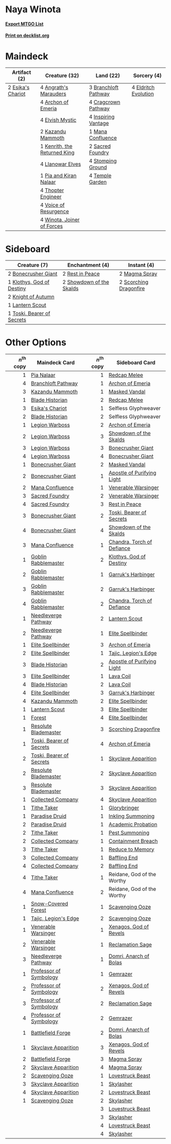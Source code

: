 # Naya Winota

#### [Export MTGO List](../collection/Naya%20Winota/Naya%20Winota.txt)
#### [Print on decklist.org](http://decklist.org/?deckmain=4%09Angrath's%20Marauders%0A4%09Archon%20of%20Emeria%0A3%09Branchloft%20Pathway%0A4%09Cragcrown%20Pathway%0A4%09Eldritch%20Evolution%0A4%09Elvish%20Mystic%0A2%09Esika's%20Chariot%0A4%09Inspiring%20Vantage%0A2%09Kazandu%20Mammoth%0A1%09Kenrith,%20the%20Returned%20King%0A4%09Llanowar%20Elves%0A1%09Mana%20Confluence%0A1%09Pia%20and%20Kiran%20Nalaar%0A2%09Sacred%20Foundry%0A4%09Stomping%20Ground%0A4%09Temple%20Garden%0A4%09Thopter%20Engineer%0A4%09Voice%20of%20Resurgence%0A4%09Winota,%20Joiner%20of%20Forces&deckside=2%09Bonecrusher%20Giant%0A1%09Klothys,%20God%20of%20Destiny%0A2%09Knight%20of%20Autumn%0A1%09Lantern%20Scout%0A2%09Magma%20Spray%0A2%09Rest%20in%20Peace%0A2%09Scorching%20Dragonfire%0A2%09Showdown%20of%20the%20Skalds%0A1%09Toski,%20Bearer%20of%20Secrets)
# Maindeck

|                                        Artifact (2)                                        |                                             Creature (32)                                             |                                           Land (22)                                           |                                          Sorcery (4)                                          |
|--------------------------------------------------------------------------------------------|-------------------------------------------------------------------------------------------------------|-----------------------------------------------------------------------------------------------|-----------------------------------------------------------------------------------------------|
|2 [Esika's Chariot](http://gatherer.wizards.com/Pages/Card/Details.aspx?multiverseid=503783)|4 [Angrath's Marauders](http://gatherer.wizards.com/Pages/Card/Details.aspx?multiverseid=435286)       |3 [Branchloft Pathway](http://gatherer.wizards.com/Pages/Card/Details.aspx?multiverseid=491909)|4 [Eldritch Evolution](http://gatherer.wizards.com/Pages/Card/Details.aspx?multiverseid=414456)|
|                                                                                            |4 [Archon of Emeria](http://gatherer.wizards.com/Pages/Card/Details.aspx?multiverseid=495594)          |4 [Cragcrown Pathway](http://gatherer.wizards.com/Pages/Card/Details.aspx?multiverseid=491915) |                                                                                               |
|                                                                                            |4 [Elvish Mystic](http://gatherer.wizards.com/Pages/Card/Details.aspx?multiverseid=389499)             |4 [Inspiring Vantage](http://gatherer.wizards.com/Pages/Card/Details.aspx?multiverseid=417819) |                                                                                               |
|                                                                                            |2 [Kazandu Mammoth](http://gatherer.wizards.com/Pages/Card/Details.aspx?multiverseid=491835)           |1 [Mana Confluence](http://gatherer.wizards.com/Pages/Card/Details.aspx?multiverseid=409573)   |                                                                                               |
|                                                                                            |1 [Kenrith, the Returned King](http://gatherer.wizards.com/Pages/Card/Details.aspx?multiverseid=476052)|2 [Sacred Foundry](http://gatherer.wizards.com/Pages/Card/Details.aspx?multiverseid=405106)    |                                                                                               |
|                                                                                            |4 [Llanowar Elves](http://gatherer.wizards.com/Pages/Card/Details.aspx?multiverseid=129626)            |4 [Stomping Ground](http://gatherer.wizards.com/Pages/Card/Details.aspx?multiverseid=405110)   |                                                                                               |
|                                                                                            |1 [Pia and Kiran Nalaar](http://gatherer.wizards.com/Pages/Card/Details.aspx?multiverseid=442783)      |4 [Temple Garden](http://gatherer.wizards.com/Pages/Card/Details.aspx?multiverseid=405112)     |                                                                                               |
|                                                                                            |4 [Thopter Engineer](http://gatherer.wizards.com/Pages/Card/Details.aspx?multiverseid=451081)          |                                                                                               |                                                                                               |
|                                                                                            |4 [Voice of Resurgence](http://gatherer.wizards.com/Pages/Card/Details.aspx?multiverseid=368951)       |                                                                                               |                                                                                               |
|                                                                                            |4 [Winota, Joiner of Forces](http://gatherer.wizards.com/Pages/Card/Details.aspx?multiverseid=479736)  |                                                                                               |                                                                                               |


# Sideboard

|                                            Creature (7)                                             |                                          Enchantment (4)                                          |                                           Instant (4)                                           |
|-----------------------------------------------------------------------------------------------------|---------------------------------------------------------------------------------------------------|-------------------------------------------------------------------------------------------------|
|2 [Bonecrusher Giant](http://gatherer.wizards.com/Pages/Card/Details.aspx?multiverseid=473077)       |2 [Rest in Peace](http://gatherer.wizards.com/Pages/Card/Details.aspx?multiverseid=442021)         |2 [Magma Spray](http://gatherer.wizards.com/Pages/Card/Details.aspx?multiverseid=426843)         |
|1 [Klothys, God of Destiny](http://gatherer.wizards.com/Pages/Card/Details.aspx?multiverseid=476471) |2 [Showdown of the Skalds](http://gatherer.wizards.com/Pages/Card/Details.aspx?multiverseid=503845)|2 [Scorching Dragonfire](http://gatherer.wizards.com/Pages/Card/Details.aspx?multiverseid=473101)|
|2 [Knight of Autumn](http://gatherer.wizards.com/Pages/Card/Details.aspx?multiverseid=452933)        |                                                                                                   |                                                                                                 |
|1 [Lantern Scout](http://gatherer.wizards.com/Pages/Card/Details.aspx?multiverseid=401938)           |                                                                                                   |                                                                                                 |
|1 [Toski, Bearer of Secrets](http://gatherer.wizards.com/Pages/Card/Details.aspx?multiverseid=503813)|                                                                                                   |                                                                                                 |


# Other Options

|*n*<sup>th</sup> copy|                                           Maindeck Card                                           |*n*<sup>th</sup> copy|                                           Sideboard Card                                            |
|--------------------:|---------------------------------------------------------------------------------------------------|--------------------:|-----------------------------------------------------------------------------------------------------|
|                    1|[Pia Nalaar](http://gatherer.wizards.com/Pages/Card/Details.aspx?multiverseid=417697)              |                    1|[Redcap Melee](http://gatherer.wizards.com/Pages/Card/Details.aspx?multiverseid=473097)              |
|                    4|[Branchloft Pathway](http://gatherer.wizards.com/Pages/Card/Details.aspx?multiverseid=491909)      |                    1|[Archon of Emeria](http://gatherer.wizards.com/Pages/Card/Details.aspx?multiverseid=495594)          |
|                    3|[Kazandu Mammoth](http://gatherer.wizards.com/Pages/Card/Details.aspx?multiverseid=491835)         |                    1|[Masked Vandal](http://gatherer.wizards.com/Pages/Card/Details.aspx?multiverseid=503800)             |
|                    1|[Blade Historian](http://gatherer.wizards.com/Pages/Card/Details.aspx?multiverseid=513657)         |                    2|[Redcap Melee](http://gatherer.wizards.com/Pages/Card/Details.aspx?multiverseid=473097)              |
|                    3|[Esika's Chariot](http://gatherer.wizards.com/Pages/Card/Details.aspx?multiverseid=503783)         |                    1|Selfless Glyphweaver                                                                                 |
|                    2|[Blade Historian](http://gatherer.wizards.com/Pages/Card/Details.aspx?multiverseid=513657)         |                    2|Selfless Glyphweaver                                                                                 |
|                    1|[Legion Warboss](http://gatherer.wizards.com/Pages/Card/Details.aspx?multiverseid=452859)          |                    2|[Archon of Emeria](http://gatherer.wizards.com/Pages/Card/Details.aspx?multiverseid=495594)          |
|                    2|[Legion Warboss](http://gatherer.wizards.com/Pages/Card/Details.aspx?multiverseid=452859)          |                    3|[Showdown of the Skalds](http://gatherer.wizards.com/Pages/Card/Details.aspx?multiverseid=503845)    |
|                    3|[Legion Warboss](http://gatherer.wizards.com/Pages/Card/Details.aspx?multiverseid=452859)          |                    3|[Bonecrusher Giant](http://gatherer.wizards.com/Pages/Card/Details.aspx?multiverseid=473077)         |
|                    4|[Legion Warboss](http://gatherer.wizards.com/Pages/Card/Details.aspx?multiverseid=452859)          |                    4|[Bonecrusher Giant](http://gatherer.wizards.com/Pages/Card/Details.aspx?multiverseid=473077)         |
|                    1|[Bonecrusher Giant](http://gatherer.wizards.com/Pages/Card/Details.aspx?multiverseid=473077)       |                    2|[Masked Vandal](http://gatherer.wizards.com/Pages/Card/Details.aspx?multiverseid=503800)             |
|                    2|[Bonecrusher Giant](http://gatherer.wizards.com/Pages/Card/Details.aspx?multiverseid=473077)       |                    1|[Apostle of Purifying Light](http://gatherer.wizards.com/Pages/Card/Details.aspx?multiverseid=466760)|
|                    2|[Mana Confluence](http://gatherer.wizards.com/Pages/Card/Details.aspx?multiverseid=409573)         |                    1|[Venerable Warsinger](http://gatherer.wizards.com/Pages/Card/Details.aspx?multiverseid=513738)       |
|                    3|[Sacred Foundry](http://gatherer.wizards.com/Pages/Card/Details.aspx?multiverseid=405106)          |                    2|[Venerable Warsinger](http://gatherer.wizards.com/Pages/Card/Details.aspx?multiverseid=513738)       |
|                    4|[Sacred Foundry](http://gatherer.wizards.com/Pages/Card/Details.aspx?multiverseid=405106)          |                    3|[Rest in Peace](http://gatherer.wizards.com/Pages/Card/Details.aspx?multiverseid=442021)             |
|                    3|[Bonecrusher Giant](http://gatherer.wizards.com/Pages/Card/Details.aspx?multiverseid=473077)       |                    2|[Toski, Bearer of Secrets](http://gatherer.wizards.com/Pages/Card/Details.aspx?multiverseid=503813)  |
|                    4|[Bonecrusher Giant](http://gatherer.wizards.com/Pages/Card/Details.aspx?multiverseid=473077)       |                    4|[Showdown of the Skalds](http://gatherer.wizards.com/Pages/Card/Details.aspx?multiverseid=503845)    |
|                    3|[Mana Confluence](http://gatherer.wizards.com/Pages/Card/Details.aspx?multiverseid=409573)         |                    1|[Chandra, Torch of Defiance](http://gatherer.wizards.com/Pages/Card/Details.aspx?multiverseid=417683)|
|                    1|[Goblin Rabblemaster](http://gatherer.wizards.com/Pages/Card/Details.aspx?multiverseid=438486)     |                    2|[Klothys, God of Destiny](http://gatherer.wizards.com/Pages/Card/Details.aspx?multiverseid=476471)   |
|                    2|[Goblin Rabblemaster](http://gatherer.wizards.com/Pages/Card/Details.aspx?multiverseid=438486)     |                    1|[Garruk's Harbinger](http://gatherer.wizards.com/Pages/Card/Details.aspx?multiverseid=485508)        |
|                    3|[Goblin Rabblemaster](http://gatherer.wizards.com/Pages/Card/Details.aspx?multiverseid=438486)     |                    2|[Garruk's Harbinger](http://gatherer.wizards.com/Pages/Card/Details.aspx?multiverseid=485508)        |
|                    4|[Goblin Rabblemaster](http://gatherer.wizards.com/Pages/Card/Details.aspx?multiverseid=438486)     |                    2|[Chandra, Torch of Defiance](http://gatherer.wizards.com/Pages/Card/Details.aspx?multiverseid=417683)|
|                    1|[Needleverge Pathway](http://gatherer.wizards.com/Pages/Card/Details.aspx?multiverseid=491918)     |                    2|[Lantern Scout](http://gatherer.wizards.com/Pages/Card/Details.aspx?multiverseid=401938)             |
|                    2|[Needleverge Pathway](http://gatherer.wizards.com/Pages/Card/Details.aspx?multiverseid=491918)     |                    1|[Elite Spellbinder](http://gatherer.wizards.com/Pages/Card/Details.aspx?multiverseid=513494)         |
|                    1|[Elite Spellbinder](http://gatherer.wizards.com/Pages/Card/Details.aspx?multiverseid=513494)       |                    3|[Archon of Emeria](http://gatherer.wizards.com/Pages/Card/Details.aspx?multiverseid=495594)          |
|                    2|[Elite Spellbinder](http://gatherer.wizards.com/Pages/Card/Details.aspx?multiverseid=513494)       |                    1|[Tajic, Legion's Edge](http://gatherer.wizards.com/Pages/Card/Details.aspx?multiverseid=452954)      |
|                    3|[Blade Historian](http://gatherer.wizards.com/Pages/Card/Details.aspx?multiverseid=513657)         |                    2|[Apostle of Purifying Light](http://gatherer.wizards.com/Pages/Card/Details.aspx?multiverseid=466760)|
|                    3|[Elite Spellbinder](http://gatherer.wizards.com/Pages/Card/Details.aspx?multiverseid=513494)       |                    1|[Lava Coil](http://gatherer.wizards.com/Pages/Card/Details.aspx?multiverseid=452858)                 |
|                    4|[Blade Historian](http://gatherer.wizards.com/Pages/Card/Details.aspx?multiverseid=513657)         |                    2|[Lava Coil](http://gatherer.wizards.com/Pages/Card/Details.aspx?multiverseid=452858)                 |
|                    4|[Elite Spellbinder](http://gatherer.wizards.com/Pages/Card/Details.aspx?multiverseid=513494)       |                    3|[Garruk's Harbinger](http://gatherer.wizards.com/Pages/Card/Details.aspx?multiverseid=485508)        |
|                    4|[Kazandu Mammoth](http://gatherer.wizards.com/Pages/Card/Details.aspx?multiverseid=491835)         |                    2|[Elite Spellbinder](http://gatherer.wizards.com/Pages/Card/Details.aspx?multiverseid=513494)         |
|                    1|[Lantern Scout](http://gatherer.wizards.com/Pages/Card/Details.aspx?multiverseid=401938)           |                    3|[Elite Spellbinder](http://gatherer.wizards.com/Pages/Card/Details.aspx?multiverseid=513494)         |
|                    1|[Forest](http://gatherer.wizards.com/Pages/Card/Details.aspx?multiverseid=439860)                  |                    4|[Elite Spellbinder](http://gatherer.wizards.com/Pages/Card/Details.aspx?multiverseid=513494)         |
|                    1|[Resolute Blademaster](http://gatherer.wizards.com/Pages/Card/Details.aspx?multiverseid=402005)    |                    3|[Scorching Dragonfire](http://gatherer.wizards.com/Pages/Card/Details.aspx?multiverseid=473101)      |
|                    1|[Toski, Bearer of Secrets](http://gatherer.wizards.com/Pages/Card/Details.aspx?multiverseid=503813)|                    4|[Archon of Emeria](http://gatherer.wizards.com/Pages/Card/Details.aspx?multiverseid=495594)          |
|                    2|[Toski, Bearer of Secrets](http://gatherer.wizards.com/Pages/Card/Details.aspx?multiverseid=503813)|                    1|[Skyclave Apparition](http://gatherer.wizards.com/Pages/Card/Details.aspx?multiverseid=495603)       |
|                    2|[Resolute Blademaster](http://gatherer.wizards.com/Pages/Card/Details.aspx?multiverseid=402005)    |                    2|[Skyclave Apparition](http://gatherer.wizards.com/Pages/Card/Details.aspx?multiverseid=495603)       |
|                    3|[Resolute Blademaster](http://gatherer.wizards.com/Pages/Card/Details.aspx?multiverseid=402005)    |                    3|[Skyclave Apparition](http://gatherer.wizards.com/Pages/Card/Details.aspx?multiverseid=495603)       |
|                    1|[Collected Company](http://gatherer.wizards.com/Pages/Card/Details.aspx?multiverseid=394519)       |                    4|[Skyclave Apparition](http://gatherer.wizards.com/Pages/Card/Details.aspx?multiverseid=495603)       |
|                    1|[Tithe Taker](http://gatherer.wizards.com/Pages/Card/Details.aspx?multiverseid=457171)             |                    1|[Glorybringer](http://gatherer.wizards.com/Pages/Card/Details.aspx?multiverseid=426836)              |
|                    1|[Paradise Druid](http://gatherer.wizards.com/Pages/Card/Details.aspx?multiverseid=461098)          |                    1|[Inkling Summoning](http://gatherer.wizards.com/Pages/Card/Details.aspx?multiverseid=513687)         |
|                    2|[Paradise Druid](http://gatherer.wizards.com/Pages/Card/Details.aspx?multiverseid=461098)          |                    1|[Academic Probation](http://gatherer.wizards.com/Pages/Card/Details.aspx?multiverseid=513484)        |
|                    2|[Tithe Taker](http://gatherer.wizards.com/Pages/Card/Details.aspx?multiverseid=457171)             |                    1|[Pest Summoning](http://gatherer.wizards.com/Pages/Card/Details.aspx?multiverseid=513703)            |
|                    2|[Collected Company](http://gatherer.wizards.com/Pages/Card/Details.aspx?multiverseid=394519)       |                    1|[Containment Breach](http://gatherer.wizards.com/Pages/Card/Details.aspx?multiverseid=513602)        |
|                    3|[Tithe Taker](http://gatherer.wizards.com/Pages/Card/Details.aspx?multiverseid=457171)             |                    1|[Reduce to Memory](http://gatherer.wizards.com/Pages/Card/Details.aspx?multiverseid=513502)          |
|                    3|[Collected Company](http://gatherer.wizards.com/Pages/Card/Details.aspx?multiverseid=394519)       |                    1|[Baffling End](http://gatherer.wizards.com/Pages/Card/Details.aspx?multiverseid=439658)              |
|                    4|[Collected Company](http://gatherer.wizards.com/Pages/Card/Details.aspx?multiverseid=394519)       |                    2|[Baffling End](http://gatherer.wizards.com/Pages/Card/Details.aspx?multiverseid=439658)              |
|                    4|[Tithe Taker](http://gatherer.wizards.com/Pages/Card/Details.aspx?multiverseid=457171)             |                    1|Reidane, God of the Worthy                                                                           |
|                    4|[Mana Confluence](http://gatherer.wizards.com/Pages/Card/Details.aspx?multiverseid=409573)         |                    2|Reidane, God of the Worthy                                                                           |
|                    1|[Snow-Covered Forest](http://gatherer.wizards.com/Pages/Card/Details.aspx?multiverseid=121192)     |                    1|[Scavenging Ooze](http://gatherer.wizards.com/Pages/Card/Details.aspx?multiverseid=420783)           |
|                    1|[Tajic, Legion's Edge](http://gatherer.wizards.com/Pages/Card/Details.aspx?multiverseid=452954)    |                    2|[Scavenging Ooze](http://gatherer.wizards.com/Pages/Card/Details.aspx?multiverseid=420783)           |
|                    1|[Venerable Warsinger](http://gatherer.wizards.com/Pages/Card/Details.aspx?multiverseid=513738)     |                    1|[Xenagos, God of Revels](http://gatherer.wizards.com/Pages/Card/Details.aspx?multiverseid=378528)    |
|                    2|[Venerable Warsinger](http://gatherer.wizards.com/Pages/Card/Details.aspx?multiverseid=513738)     |                    1|[Reclamation Sage](http://gatherer.wizards.com/Pages/Card/Details.aspx?multiverseid=389651)          |
|                    3|[Needleverge Pathway](http://gatherer.wizards.com/Pages/Card/Details.aspx?multiverseid=491918)     |                    1|[Domri, Anarch of Bolas](http://gatherer.wizards.com/Pages/Card/Details.aspx?multiverseid=461118)    |
|                    1|[Professor of Symbology](http://gatherer.wizards.com/Pages/Card/Details.aspx?multiverseid=513501)  |                    1|[Gemrazer](http://gatherer.wizards.com/Pages/Card/Details.aspx?multiverseid=479675)                  |
|                    2|[Professor of Symbology](http://gatherer.wizards.com/Pages/Card/Details.aspx?multiverseid=513501)  |                    2|[Xenagos, God of Revels](http://gatherer.wizards.com/Pages/Card/Details.aspx?multiverseid=378528)    |
|                    3|[Professor of Symbology](http://gatherer.wizards.com/Pages/Card/Details.aspx?multiverseid=513501)  |                    2|[Reclamation Sage](http://gatherer.wizards.com/Pages/Card/Details.aspx?multiverseid=389651)          |
|                    4|[Professor of Symbology](http://gatherer.wizards.com/Pages/Card/Details.aspx?multiverseid=513501)  |                    2|[Gemrazer](http://gatherer.wizards.com/Pages/Card/Details.aspx?multiverseid=479675)                  |
|                    1|[Battlefield Forge](http://gatherer.wizards.com/Pages/Card/Details.aspx?multiverseid=129479)       |                    2|[Domri, Anarch of Bolas](http://gatherer.wizards.com/Pages/Card/Details.aspx?multiverseid=461118)    |
|                    1|[Skyclave Apparition](http://gatherer.wizards.com/Pages/Card/Details.aspx?multiverseid=495603)     |                    3|[Xenagos, God of Revels](http://gatherer.wizards.com/Pages/Card/Details.aspx?multiverseid=378528)    |
|                    2|[Battlefield Forge](http://gatherer.wizards.com/Pages/Card/Details.aspx?multiverseid=129479)       |                    3|[Magma Spray](http://gatherer.wizards.com/Pages/Card/Details.aspx?multiverseid=426843)               |
|                    2|[Skyclave Apparition](http://gatherer.wizards.com/Pages/Card/Details.aspx?multiverseid=495603)     |                    4|[Magma Spray](http://gatherer.wizards.com/Pages/Card/Details.aspx?multiverseid=426843)               |
|                    2|[Scavenging Ooze](http://gatherer.wizards.com/Pages/Card/Details.aspx?multiverseid=420783)         |                    1|[Lovestruck Beast](http://gatherer.wizards.com/Pages/Card/Details.aspx?multiverseid=473127)          |
|                    3|[Skyclave Apparition](http://gatherer.wizards.com/Pages/Card/Details.aspx?multiverseid=495603)     |                    1|[Skylasher](http://gatherer.wizards.com/Pages/Card/Details.aspx?multiverseid=369083)                 |
|                    4|[Skyclave Apparition](http://gatherer.wizards.com/Pages/Card/Details.aspx?multiverseid=495603)     |                    2|[Lovestruck Beast](http://gatherer.wizards.com/Pages/Card/Details.aspx?multiverseid=473127)          |
|                    1|[Scavenging Ooze](http://gatherer.wizards.com/Pages/Card/Details.aspx?multiverseid=420783)         |                    2|[Skylasher](http://gatherer.wizards.com/Pages/Card/Details.aspx?multiverseid=369083)                 |
|                     |                                                                                                   |                    3|[Lovestruck Beast](http://gatherer.wizards.com/Pages/Card/Details.aspx?multiverseid=473127)          |
|                     |                                                                                                   |                    3|[Skylasher](http://gatherer.wizards.com/Pages/Card/Details.aspx?multiverseid=369083)                 |
|                     |                                                                                                   |                    4|[Lovestruck Beast](http://gatherer.wizards.com/Pages/Card/Details.aspx?multiverseid=473127)          |
|                     |                                                                                                   |                    4|[Skylasher](http://gatherer.wizards.com/Pages/Card/Details.aspx?multiverseid=369083)                 |


